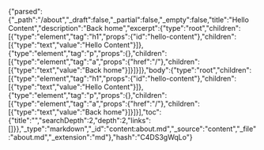 {"parsed":{"_path":"/about","_draft":false,"_partial":false,"_empty":false,"title":"Hello Content","description":"Back home","excerpt":{"type":"root","children":[{"type":"element","tag":"h1","props":{"id":"hello-content"},"children":[{"type":"text","value":"Hello Content"}]},{"type":"element","tag":"p","props":{},"children":[{"type":"element","tag":"a","props":{"href":"/"},"children":[{"type":"text","value":"Back home"}]}]}]},"body":{"type":"root","children":[{"type":"element","tag":"h1","props":{"id":"hello-content"},"children":[{"type":"text","value":"Hello Content"}]},{"type":"element","tag":"p","props":{},"children":[{"type":"element","tag":"a","props":{"href":"/"},"children":[{"type":"text","value":"Back home"}]}]}],"toc":{"title":"","searchDepth":2,"depth":2,"links":[]}},"_type":"markdown","_id":"content:about.md","_source":"content","_file":"about.md","_extension":"md"},"hash":"C4DS3gWqLo"}